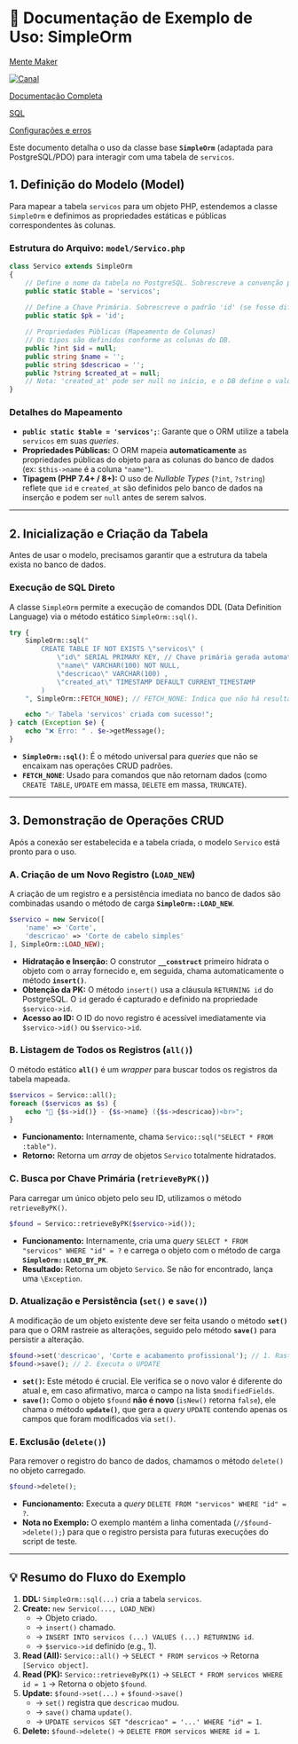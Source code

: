 # 📝 Documentação de Exemplo de Uso: SimpleOrm

[Mente Maker ](https://www.youtube.com/@mentemaker?sub_confirmation=1)

[![Canal](https://img.youtube.com/vi/8eQDSTQyqQg/0.jpg)](https://www.youtube.com/@mentemaker?sub_confirmation=1)

[Documentação Completa](documents/SimpleOrm.md)

[SQL](documents/SQL.md)

[Configurações e erros](documents/erros.md)

Este documento detalha o uso da classe base **`SimpleOrm`** (adaptada para PostgreSQL/PDO) para interagir com uma tabela de `servicos`.

## 1\. Definição do Modelo (Model)

Para mapear a tabela `servicos` para um objeto PHP, estendemos a classe `SimpleOrm` e definimos as propriedades estáticas e públicas correspondentes às colunas.

### Estrutura do Arquivo: `model/Servico.php`

```php
class Servico extends SimpleOrm
{
    // Define o nome da tabela no PostgreSQL. Sobrescreve a convenção padrão.
    public static $table = 'servicos'; 
    
    // Define a Chave Primária. Sobrescreve o padrão 'id' (se fosse diferente).
    public static $pk = 'id'; 

    // Propriedades Públicas (Mapeamento de Colunas)
    // Os tipos são definidos conforme as colunas do DB.
    public ?int $id = null;
    public string $name = '';
    public string $descricao = '';
    public ?string $created_at = null; 
    // Nota: 'created_at' pode ser null no início, e o DB define o valor.
}
```

### Detalhes do Mapeamento

  * **`public static $table = 'servicos';`**: Garante que o ORM utilize a tabela `servicos` em suas *queries*.
  * **Propriedades Públicas:** O ORM mapeia **automaticamente** as propriedades públicas do objeto para as colunas do banco de dados (ex: `$this->name` é a coluna `"name"`).
  * **Tipagem (PHP 7.4+ / 8+):** O uso de *Nullable Types* (`?int`, `?string`) reflete que `id` e `created_at` são definidos pelo banco de dados na inserção e podem ser `null` antes de serem salvos.

-----

## 2\. Inicialização e Criação da Tabela

Antes de usar o modelo, precisamos garantir que a estrutura da tabela exista no banco de dados.

### Execução de SQL Direto

A classe `SimpleOrm` permite a execução de comandos DDL (Data Definition Language) via o método estático `SimpleOrm::sql()`.

```php
try {
    SimpleOrm::sql("
        CREATE TABLE IF NOT EXISTS \"servicos\" (
            \"id\" SERIAL PRIMARY KEY, // Chave primária gerada automaticamente pelo PostgreSQL
            \"name\" VARCHAR(100) NOT NULL,
            \"descricao\" VARCHAR(100) ,
            \"created_at\" TIMESTAMP DEFAULT CURRENT_TIMESTAMP
        )
    ", SimpleOrm::FETCH_NONE); // FETCH_NONE: Indica que não há resultados para buscar.

    echo "✅ Tabela 'servicos' criada com sucesso!";
} catch (Exception $e) {
    echo "❌ Erro: " . $e->getMessage();
}
```

  * **`SimpleOrm::sql()`**: É o método universal para *queries* que não se encaixam nas operações CRUD padrões.
  * **`FETCH_NONE`**: Usado para comandos que não retornam dados (como `CREATE TABLE`, `UPDATE` em massa, `DELETE` em massa, `TRUNCATE`).

-----

## 3\. Demonstração de Operações CRUD

Após a conexão ser estabelecida e a tabela criada, o modelo `Servico` está pronto para o uso.

### A. Criação de um Novo Registro (`LOAD_NEW`)

A criação de um registro e a persistência imediata no banco de dados são combinadas usando o método de carga **`SimpleOrm::LOAD_NEW`**.

```php
$servico = new Servico([
    'name' => 'Corte',
    'descricao' => 'Corte de cabelo simples'
], SimpleOrm::LOAD_NEW);
```

  * **Hidratação e Inserção:** O construtor **`__construct`** primeiro hidrata o objeto com o array fornecido e, em seguida, chama automaticamente o método **`insert()`**.
  * **Obtenção da PK:** O método `insert()` usa a cláusula `RETURNING id` do PostgreSQL. O `id` gerado é capturado e definido na propriedade `$servico->id`.
  * **Acesso ao ID:** O ID do novo registro é acessível imediatamente via `$servico->id()` ou `$servico->id`.

### B. Listagem de Todos os Registros (`all()`)

O método estático **`all()`** é um *wrapper* para buscar todos os registros da tabela mapeada.

```php
$servicos = Servico::all();
foreach ($servicos as $s) {
    echo "📌 {$s->id()} - {$s->name} ({$s->descricao})<br>";
}
```

  * **Funcionamento:** Internamente, chama `Servico::sql("SELECT * FROM :table")`.
  * **Retorno:** Retorna um *array* de objetos `Servico` totalmente hidratados.

### C. Busca por Chave Primária (`retrieveByPK()`)

Para carregar um único objeto pelo seu ID, utilizamos o método `retrieveByPK()`.

```php
$found = Servico::retrieveByPK($servico->id());
```

  * **Funcionamento:** Internamente, cria uma *query* `SELECT * FROM "servicos" WHERE "id" = ?` e carrega o objeto com o método de carga **`SimpleOrm::LOAD_BY_PK`**.
  * **Resultado:** Retorna um objeto `Servico`. Se não for encontrado, lança uma `\Exception`.

### D. Atualização e Persistência (`set()` e `save()`)

A modificação de um objeto existente deve ser feita usando o método **`set()`** para que o ORM rastreie as alterações, seguido pelo método **`save()`** para persistir a alteração.

```php
$found->set('descricao', 'Corte e acabamento profissional'); // 1. Rastreia a mudança
$found->save(); // 2. Executa o UPDATE
```

  * **`set()`:** Este método é crucial. Ele verifica se o novo valor é diferente do atual e, em caso afirmativo, marca o campo na lista `$modifiedFields`.
  * **`save()`:** Como o objeto `$found` **não é novo** (`isNew()` retorna `false`), ele chama o método **`update()`**, que gera a *query* `UPDATE` contendo apenas os campos que foram modificados via `set()`.

### E. Exclusão (`delete()`)

Para remover o registro do banco de dados, chamamos o método `delete()` no objeto carregado.

```php
$found->delete();
```

  * **Funcionamento:** Executa a *query* `DELETE FROM "servicos" WHERE "id" = ?`.
  * **Nota no Exemplo:** O exemplo mantém a linha comentada (`//$found->delete();`) para que o registro persista para futuras execuções do script de teste.

-----

## 💡 Resumo do Fluxo do Exemplo

1.  **DDL:** `SimpleOrm::sql(...)` cria a tabela `servicos`.
2.  **Create:** `new Servico(..., LOAD_NEW)`
      * $\rightarrow$ Objeto criado.
      * $\rightarrow$ `insert()` chamado.
      * $\rightarrow$ `INSERT INTO servicos (...) VALUES (...) RETURNING id`.
      * $\rightarrow$ `$servico->id` definido (e.g., 1).
3.  **Read (All):** `Servico::all()` $\rightarrow$ `SELECT * FROM servicos` $\rightarrow$ Retorna `[Servico object]`.
4.  **Read (PK):** `Servico::retrieveByPK(1)` $\rightarrow$ `SELECT * FROM servicos WHERE id = 1` $\rightarrow$ Retorna o objeto `$found`.
5.  **Update:** `$found->set(...)` + `$found->save()`
      * $\rightarrow$ `set()` registra que `descricao` mudou.
      * $\rightarrow$ `save()` chama `update()`.
      * $\rightarrow$ `UPDATE servicos SET "descricao" = '...' WHERE "id" = 1`.
6.  **Delete:** `$found->delete()` $\rightarrow$ `DELETE FROM servicos WHERE id = 1`.
